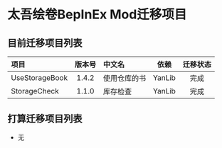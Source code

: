 # 太吾绘卷BepInEx Mod迁移项目

## 目前迁移项目列表
| 项目 | 版本号 | 中文名 | 依赖 | 迁移状态 |
| :--- | :---: | :--- | :---: | :---: |
| UseStorageBook | 1.4.2 | 使用仓库的书 | YanLib | 完成 |
| StorageCheck | 1.1.0 | 库存检查 | YanLib | 完成 |

## 打算迁移项目列表
- 无
